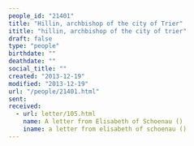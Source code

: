 ```yaml
---
people_id: "21401"
title: "Hillin, archbishop of the city of Trier"
ititle: "hillin, archbishop of the city of trier"
draft: false
type: "people"
birthdate: ""
deathdate: ""
social_title: ""
created: "2013-12-19"
modified: "2013-12-19"
url: "/people/21401.html"
sent:
received:
  - url: letter/105.html
    name: A letter from Elisabeth of Schoenau ()
    iname: a letter from elisabeth of schoenau ()
---
```

